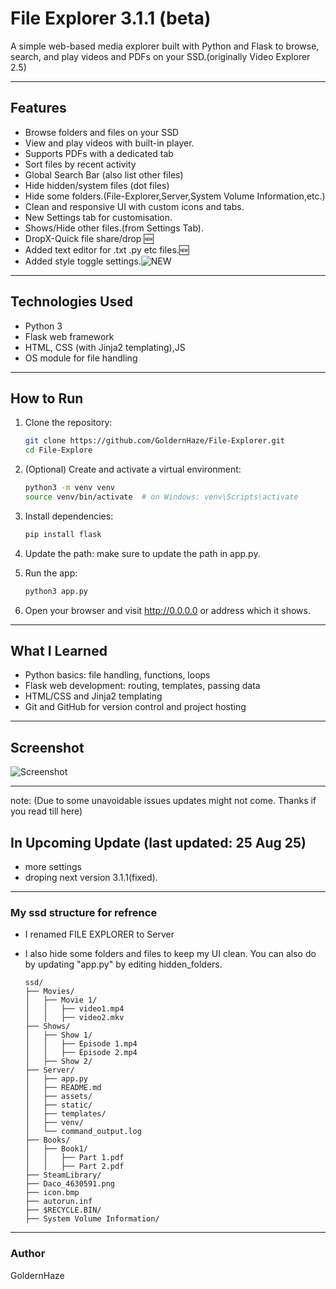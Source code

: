 # File Explorer 3.1.1 (beta)

A simple web-based media explorer built with Python and Flask to browse, search, and play videos and PDFs on your SSD.(originally Video Explorer 2.5)

---

## Features

- Browse folders and files on your SSD
- View and play videos with built-in player.
- Supports PDFs with a dedicated tab
- Sort files by recent activity
- Global Search Bar (also list other files)
- Hide hidden/system files (dot files)
- Hide some folders.(File-Explorer,Server,System Volume Information,etc.)
- Clean and responsive UI with custom icons and tabs.
- New Settings tab for customisation.
- Shows/Hide other files.(from Settings Tab).
- DropX-Quick file share/drop 🆕
- Added text editor for .txt .py etc files.🆕
- Added style toggle settings.![NEW](https://img.shields.io/badge/-NEW-red)
---

## Technologies Used

- Python 3
- Flask web framework
- HTML, CSS (with Jinja2 templating),JS
- OS module for file handling

---

## How to Run

1. Clone the repository:
   ```bash
   git clone https://github.com/GoldernHaze/File-Explorer.git
   cd File-Explore

2. (Optional) Create and activate a virtual environment:
   ```bash
   python3 -m venv venv
   source venv/bin/activate  # on Windows: venv\Scripts\activate

3. Install dependencies:
    ```bash
    pip install flask
4. Update the path:
   make sure to update the path in app.py.

5. Run the app:
   ```bash
   python3 app.py

6. Open your browser and visit http://0.0.0.0 or address which it shows.

---
## What I Learned
- Python basics: file handling, functions, loops
- Flask web development: routing, templates, passing data
- HTML/CSS and Jinja2 templating
- Git and GitHub for version control and project hosting
---
## Screenshot
![Screenshot](assest/image.png)

---
note: (Due to some unavoidable issues updates might not come. Thanks if you read till here)
## In Upcoming Update (last updated: 25 Aug 25)
- more settings
- droping next version 3.1.1(fixed).

---
### My ssd structure for refrence
- I renamed FILE EXPLORER to Server
- I also hide some folders and files to keep my UI clean. You can also do by updating "app.py" by editing hidden_folders. 
      
      ssd/
      ├── Movies/
      │   ├── Movie 1/
      │   │   ├── video1.mp4
      │   │   ├── video2.mkv
      ├── Shows/
      │   ├── Show 1/
      │   │   ├── Episode 1.mp4
      │   │   ├── Episode 2.mp4
      │   ├── Show 2/
      ├── Server/
      │   ├── app.py
      │   ├── README.md
      │   ├── assets/
      │   ├── static/
      │   ├── templates/
      │   ├── venv/
      │   └── command_output.log
      ├── Books/
      │   ├── Book1/
      │   │   ├── Part 1.pdf
      │   │   ├── Part 2.pdf
      ├── SteamLibrary/
      ├── Daco_4630591.png
      ├── icon.bmp
      ├── autorun.inf
      ├── $RECYCLE.BIN/
      ├── System Volume Information/


---
### Author
GoldernHaze









